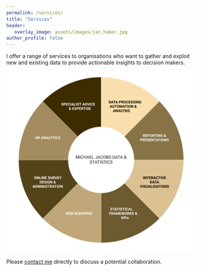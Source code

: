 ```yaml
---
permalink: /services/
title: "Services"
header: 
   overlay_image: assets/images/jan_huber.jpg
author_profile: false
---
```


I offer a range of services to organisations who want to gather and exploit new and existing data to provide actionable insights to decision makers.

![Services](/assets/images/services.png)
  
    
Please [contact me](mailto:mjacobsdata@gmail.com) directly to discuss a potential collaboration. 
